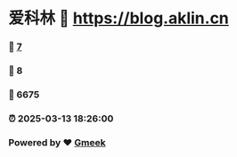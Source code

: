 # 爱科林 :link: https://blog.aklin.cn 
### :page_facing_up: [7](https://blog.aklin.cn/tag.html) 
### :speech_balloon: 8 
### :hibiscus: 6675 
### :alarm_clock: 2025-03-13 18:26:00 
### Powered by :heart: [Gmeek](https://github.com/Meekdai/Gmeek)

